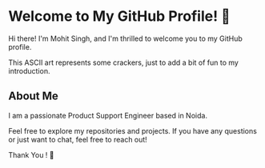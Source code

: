 # Welcome to My GitHub Profile! 👋

Hi there! I'm Mohit Singh, and I'm thrilled to welcome you to my GitHub profile.


This ASCII art represents some crackers, just to add a bit of fun to my introduction.

## About Me

I am a passionate Product Support Engineer based in Noida.


Feel free to explore my repositories and projects. If you have any questions or just want to chat, feel free to reach out!

Thank You ! 🚀

